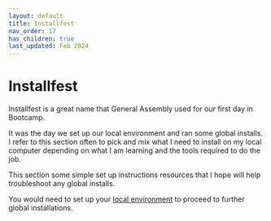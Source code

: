 ```yaml
---
layout: default
title: Installfest
nav_order: 17
has_children: true
last_updated: Feb 2024
---
```


# Installfest

Installfest is a great name that General Assembly used for our first day in Bootcamp.

It was the day we set up our local environment and ran some global installs. I refer to this section often to pick and mix what I need to install on my local computer depending on what I am learning and the tools required to do the job.

This section some simple set up instructions resources that I hope will help troubleshoot any global installs.

You would need to set up your [local environment]( https://sumisastri.github.io/dev-blogs/local-environment-setup/) to proceed to further global installations.